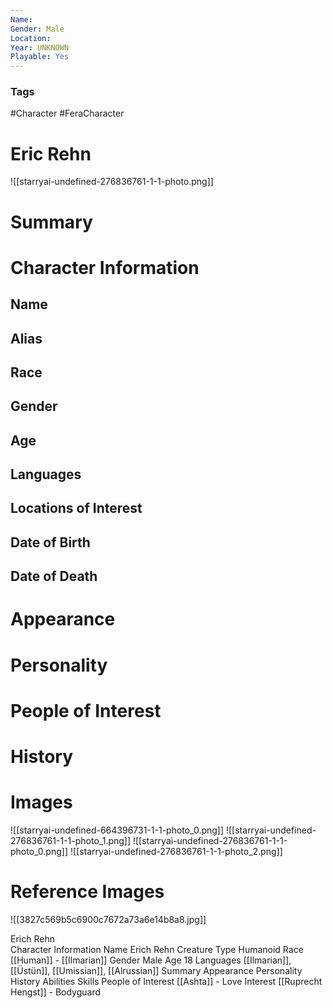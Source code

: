 ```yaml
---
Name: 
Gender: Male
Location: 
Year: UNKNOWN
Playable: Yes
---
```


### Tags
#Character #FeraCharacter 

# Eric Rehn
![[starryai-undefined-276836761-1-1-photo.png]]

# Summary


# Character Information

## Name

## Alias

## Race

## Gender

## Age

## Languages

## Locations of Interest

## Date of Birth

## Date of Death

# Appearance

# Personality

# People of Interest

# History

# Images
![[starryai-undefined-664396731-1-1-photo_0.png]]
![[starryai-undefined-276836761-1-1-photo_1.png]]
![[starryai-undefined-276836761-1-1-photo_0.png]]
![[starryai-undefined-276836761-1-1-photo_2.png]]
# Reference Images
![[3827c569b5c6900c7672a73a6e14b8a8.jpg]]

Erich Rehn  
Character Information 
Name 
Erich Rehn 
Creature Type 
Humanoid 
Race 
[[Human]] - [[Ilmarian]] 
Gender 
Male 
Age 
18 
Languages 
[[Ilmarian]], [[Üstün]], [[Umissian]], [[Alrussian]] 
Summary
Appearance
Personality
History
Abilities
Skills
People of Interest
[[Ashta]] - Love Interest 
[[Ruprecht Hengst]] - Bodyguard